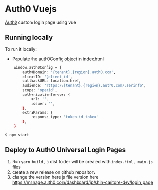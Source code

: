 # Auth0 Vuejs

[Auth0](https://auth0.com) custom login page using vue

## Running locally

To run it locally:

- Populate the auth0Config object in index.html

```bash
    window.auth0Config = {
        auth0Domain: '{tenant}.{region}.auth0.com',
        clientID: '{client_id',
        callbackURL: location.href,
        audience: 'https://{tenant}.{region}.auth0.com/userinfo',
        scope: 'openid',
        authorizationServer: {
            url: '',
            issuer: '',
        },
        extraParams: {
            response_type: 'token id_token'
        },
    }
```

```bash
$ npm start
```

## Deploy to Auth0 Universal Login Pages

1. Run `yarn build` , a dist folder will be created with `index.html, main.js` files
2. create a new release on github repository
3. change the version here js file version here https://manage.auth0.com/dashboard/jp/shin-caritore-dev/login_page
